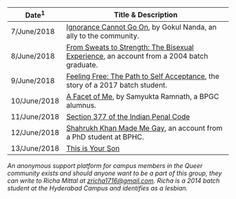<!-- TITLE: LGBTQ -->
<!-- SUBTITLE: A compilation of first person accounts, informative pieces and editorials related to the LGBTQ community. -->
<center>

| Date<sup>1</sup> | Title & Description |
| --- | --- |
| 7/June/2018 | [Ignorance Cannot Go On](/news/lgbtq/Ignorance-cant-go-on-refs), by Gokul Nanda, an ally to the community. |
| 8/June/2018 | [From Sweats to Strength: The Bisexual Experience](/news/lgbtq/bisexual-experience), an account from a 2004 batch graduate. |
| 9/June/2018 | [Feeling Free: The Path to Self Acceptance](/news/lgbtq/feeling-free), the story of a 2017 batch student.  |
| 10/June/2018 | [A Facet of Me](/news/lgbtq/facet-of-me), by Samyukta Ramnath, a BPGC alumnus. | 
| 11/June/2018 | [Section 377 of the Indian Penal Code](/news/lgbtq/ipc-377) |
| 12/June/2018 | [Shahrukh Khan Made Me Gay](/news/lgbtq/srk-made-me-gay), an account from a PhD student at BPHC. |
| 13/June/2018 | [This is Your Son](/news/lgbtq/your-son) |

</center>

*An anonymous support platform for campus members in the Queer community exists and should anyone want to be a part of this group, they can write to Richa Mittal at zricha1716@gmail.com. Richa is a 2014 batch student at the Hyderabad Campus and identifies as a lesbian.*